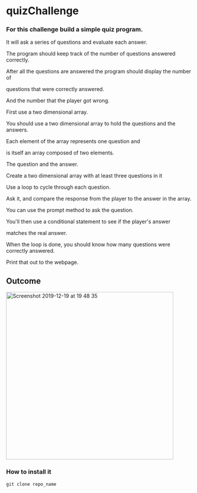 # quizChallenge

 ### For this challenge build a simple quiz program.

<p>It will ask a series of questions and evaluate each answer.</p>

<p>The program should keep track of the number of questions answered correctly.</p>

<p> After all the questions are answered the program should display the number of</p>

<p> questions that were correctly answered.</p>

<p>And the number that the player got wrong.</p>

<p>First use a two dimensional array.</p>

<p>You should use a two dimensional array to hold the questions and the answers.</p>

<p>Each element of the array represents one question and

is itself an array composed of two elements.</p>

<p>The question and the answer.</p>

<p>Create a two dimensional array with at least three questions in it</p>

<p>Use a loop to cycle through each question.</p>

<p>Ask it, and compare the response from the player to the answer in the array.</p>

<p>You can use the prompt method to ask the question.</p>

<p>You'll then use a conditional statement to see if the player's answer

matches the real answer.</p>

<p>When the loop is done, you should know how many questions were correctly answered.</p>

<p>Print that out to the webpage.</p>


## Outcome 

<img width="453" alt="Screenshot 2019-12-19 at 19 48 35" src="https://user-images.githubusercontent.com/45362884/71204731-bda06400-2298-11ea-8398-a52fdf1904af.png">


### How to install it
```
git clone repo_name
```







